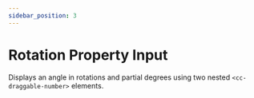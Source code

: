 ```yaml
---
sidebar_position: 3
---
```


# Rotation Property Input

Displays an angle in rotations and partial degrees using two nested `<cc-draggable-number>` elements.
